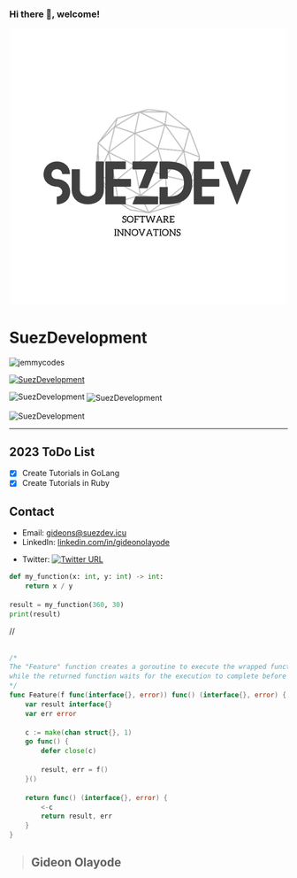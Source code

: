 

### Hi there 👋, welcome!
<div align="center">
	
![Success Alaska Development](/76E2255F-BB27-43D9-A432-825851F46496.png)

</div>


# **SuezDevelopment** 
<p align="left"> <img src="https://komarev.com/ghpvc/?username=SuezDevelopment&label=Profile%20views&color=0e75b6&style=flat" alt="jemmycodes" /> </p>

<p align="left"> <a href="https://github.com/ryo-ma/github-profile-trophy"><img src="https://github-profile-trophy.vercel.app/?username=SuezDevelopment&theme=dark#gh-dark-mode-only" alt="SuezDevelopment" /></a> </p>

<p><img align="left" src="https://github-readme-stats.vercel.app/api/top-langs?username=SuezDevelopment&show_icons=true&locale=en&layout=compact&theme=dark#gh-dark-mode-only" alt="SuezDevelopment" /></p>

<p>&nbsp;<img align="center" src="https://github-readme-stats.vercel.app/api?username=SuezDevelopment&hide=contribs,prs&count_private=true&show_icons=true&locale=en&theme=dark#gh-dark-mode-only&hide=contribs,prs" alt="SuezDevelopment" /></p>

<p><img align="center" src="https://github-readme-streak-stats.herokuapp.com/?user=SuezDevelopment&theme=dark#gh-dark-mode-only" alt="SuezDevelopment" /></p>

********
## 2023 ToDo List 
- [x] Create Tutorials in GoLang
- [x] Create Tutorials in Ruby

## Contact

- Email: [gideons@suezdev.icu](mailto:gideons@suezdev.icu)
- LinkedIn: [linkedin.com/in/gideonolayode](https://www.linkedin.com/in/gideonolayode/)

[1.2]: http://i.imgur.com/wWzX9uB.png
- Twitter: [![Twitter URL](https://img.shields.io/twitter/url/https/twitter.com/giddy1billion.svg?style=social&label=Follow%20%40giddy1billion)](https://twitter.com/giddy1billion)


```python
def my_function(x: int, y: int) -> int:
    return x / y

result = my_function(360, 30)
print(result) 

```



// 

```go

/*
The "Feature" function creates a goroutine to execute the wrapped function asynchronously, 
while the returned function waits for the execution to complete before returning the result.
*/
func Feature(f func(interface{}, error)) func() (interface{}, error) {
	var result interface{}
	var err error

	c := make(chan struct{}, 1)
	go func() {
		defer close(c)

		result, err = f()
	}()

	return func() (interface{}, error) {
		<-c
		return result, err
	}
}

```


>## Gideon Olayode
